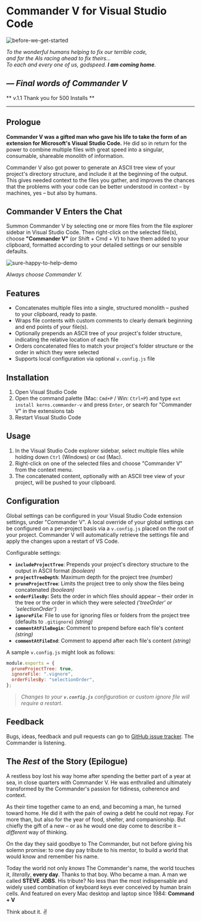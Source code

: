 # Commander V for Visual Studio Code

![before-we-get-started](https://user-images.githubusercontent.com/20254/233304185-ceba2782-c8dc-4bc3-95de-18a9f7091f90.png)

_To the wonderful humans helping to fix our terrible code,  
and for the AIs racing ahead to fix theirs...  
To each and every one of us, godspeed. **I am coming home**._

## <cite>— Final words of Commander V</cite>

** v.1.1 Thank you for 500 Installs **

---

## Prologue

**Commander V was a gifted man who gave his life to take the form of an extension for Microsoft's Visual Studio Code.** He did so in return for the power to combine multiple files with great speed into a singular, consumable, shareable monolith of information.

Commander V also got power to generate an ASCII tree view of your project's directory structure, and include it at the beginning of the output. This gives needed context to the files you gather, and improves the chances that the problems with your code can be better understood in context – by machines, yes – but also by humans.

## Commander V Enters the Chat

Summon Commander V by selecting one or more files from the file explorer sidebar in Visual Studio Code. Then right-click on the selected file(s), choose **"Commander V"** (or Shift + Cmd + V) to have them added to your clipboard, formatted according to your detailed settings or our sensible defaults.

![sure-happy-to-help-demo](https://user-images.githubusercontent.com/20254/233346169-2d0d90c8-d948-415d-8041-f29d822ecb0f.gif)

_Always choose Commander V._

## Features

- Concatenates multiple files into a single, structured monolith – pushed to your clipboard, ready to paste.
- Wraps file contents with custom comments to clearly demark beginning and end points of your file(s).
- Optionally prepends an ASCII tree of your project's folder structure, indicating the relative location of each file
- Orders concatenated files to match your project's folder structure or the order in which they were selected
- Supports local configuration via optional `v.config.js` file

## Installation

1. Open Visual Studio Code
2. Open the command palette (Mac: `Cmd+P` / Win: `Ctrl+P`) and type `ext install kerns.commander-v` and press `Enter`, or search for "Commander V" in the extensions tab
3. Restart Visual Studio Code

## Usage

1. In the Visual Studio Code explorer sidebar, select multiple files while holding down `Ctrl` (Windows) or `Cmd` (Mac).
2. Right-click on one of the selected files and choose "Commander V" from the context menu.
3. The concatenated content, optionally with an ASCII tree view of your project, will be pushed to your clipboard.

## Configuration

Global settings can be configured in your Visual Studio Code extension settings, under "Commander V". A local override of your global settings can be configured on a per-project basis via a `v.config.js` placed on the root of your project. Commander V will automatically retrieve the settings file and apply the changes upon a restart of VS Code.

Configurable settings:

- **`includeProjectTree`**: Prepends your project's directory structure to the output in ASCII format _(boolean)_
- **`projectTreeDepth`**: Maximum depth for the project tree _(number)_
- **`pruneProjectTree`**: Limits the project tree to only show the files being concatenated _(boolean)_
- **`orderFilesBy`:** Sets the order in which files should appear – their order in the tree or the order in which they were selected _('treeOrder' or 'selectionOrder')_
- **`ignoreFile`**: File to use for ignoring files or folders from the project tree (defaults to `.gitignore`) _(string)_
- **`commentAtFileBegin`**: Comment to prepend before each file's content _(string)_
- **`commentAtFileEnd`**: Comment to append after each file's content _(string)_

A sample `v.config.js` might look as follows:

```javascript
module.exports = {
  pruneProjectTree: true,
  ignoreFile: ".vignore",
  orderFilesBy: "selectionOrder",
};
```

> _Changes to your **`v.config.js`** configuration or custom ignore file will require a restart_.

## Feedback

Bugs, ideas, feedback and pull requests can go to [GitHub issue tracker](https://github.com/kerns/commander-v/issues). The Commander is listening.

## The _Rest_ of the Story (Epilogue)

A restless boy lost his way home after spending the better part of a year at sea, in close quarters with Commander V. He was enthralled and ultimately transformed by the Commander's passion for tidiness, coherence and context.

As their time together came to an end, and becoming a man, he turned toward home. He did it with the pain of owing a debt he could not repay. For more than, but also for the year of food, shelter, and companionship. But chiefly the gift of a new – or as he would one day come to describe it – _different_ way of thinking.

On the day they said goodbye to The Commander, but not before giving his solemn promise: to one day pay tribute to his mentor, to build a world that would know and remember his name.

Today the world not only _knows_ The Commander's name, the world touches it, _literally_, **every day**. Thanks to that boy. Who became a man. A man we called **STEVE JOBS**. His tribute? No less than the most indispensable and widely used combination of keyboard keys ever conceived by human brain cells. And featured on every Mac desktop and laptop since 1984: **Command + V**

Think about it. ✌️
